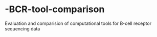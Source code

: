 # -BCR-tool-comparison
Evaluation and comparision of computational tools for B-cell receptor sequencing data

